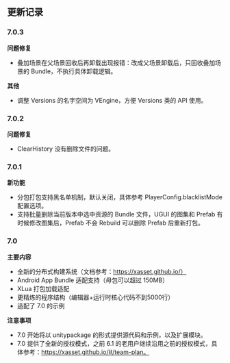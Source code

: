 <!-- docs/changes -->
## 更新记录

### 7.0.3

**问题修复**

- 叠加场景在父场景回收后再卸载出现报错：改成父场景卸载后，只回收叠加场景的 Bundle，不执行具体卸载逻辑。

**其他**

- 调整 Versions 的名字空间为 VEngine，方便 Versions 类的 API 使用。 

### 7.0.2

**问题修复**

- ClearHistory 没有删除文件的问题。

### 7.0.1

**新功能**

- 分包打包支持黑名单机制，默认关闭，具体参考 PlayerConfig.blacklistMode 配置选项。
- 支持批量删除当前版本中选中资源的 Bundle 文件，UGUI 的图集和 Prefab 有时候修改图集后，Prefab 不会 Rebuild 可以删除 Prefab 后重新打包。

### 7.0

**主要内容**

- 全新的分布式构建系统（文档参考：https://xasset.github.io/）
- Android App Bundle 适配支持（母包可以超过 150MB）
- XLua 打包加载适配
- 更精炼的程序结构（编辑器+运行时核心代码不到5000行）
- 适配了 7.0 的示例

**注意事项**

- 7.0 开始将以 unitypackage 的形式提供源代码和示例，以及扩展模块。
- 7.0 提供了全新的授权模式，之前 6.1 的老用户继续沿用之前的授权模式，具体参考：https://xasset.github.io/#/team-plan。